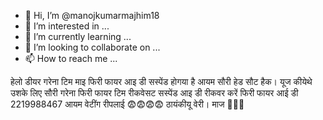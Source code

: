 - 👋 Hi, I’m @manojkumarmajhim18
- 👀 I’m interested in ...
- 🌱 I’m currently learning ...
- 💞️ I’m looking to collaborate on ...
- 📫 How to reach me ...

<!---
manojkumarmajhim18/manojkumarmajhim18 is a ✨ special ✨ repository because its `README.md` (this file) appears on your GitHub profile.
You can click the Preview link to take a look at your changes.
--->
हेलो डीयर गरेना टिम माइ फिरी फायर
आइ डी सस्पेंड
होगया है आयम सौरी हेड सौट हैक। यूज कीयेथे उशके लिए सौरी गरेना फिरी फायर टिम रीकवेसट सस्पेंड आइ डी रीकवर करें फिरी फायर आई डी 2219988467
आयम वेटींग रीपलाई 😨😨😨😨
ठायंकीयू वेरी। माज 🙏🙏🙏

